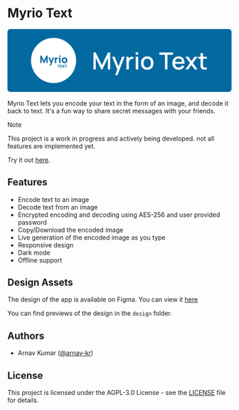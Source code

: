 Myrio Text
===
![Myrio Text Logo](./assets/Banner.svg)

Myrio Text lets you encode your text in the form of an image, and decode it back to text. It's a fun way to share secret messages with your friends.


> [!NOTE]
> This project is a work in progress and actively being developed. not all features are implemented yet.

Try it out [here](https://myrio.now.sh/).

## Features
- Encode text to an image
- Decode text from an image
- Encrypted encoding and decoding using AES-256 and user provided password
- Copy/Download the encoded image
- Live generation of the encoded image as you type
- Responsive design
- Dark mode
- Offline support

## Design Assets
The design of the app is available on Figma. You can view it [here](https://www.figma.com/design/ncRg9JFYpCscoqPk2xzMNf/Myrio-Text-UI-Design?node-id=0-1&t=fVHIsSsJe6N6Igyt-1)
 
You can find previews of the design in the `design` folder.

## Authors
- Arnav Kumar ([@arnav-kr](https://github.com/arnav-kr))

## License
This project is licensed under the AGPL-3.0 License - see the [LICENSE](LICENSE) file for details.
